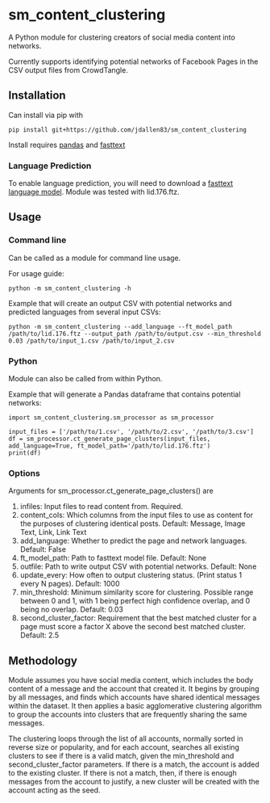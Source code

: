 # sm_content_clustering
A Python module for clustering creators of social media content into networks.

Currently supports identifying potential networks of Facebook Pages in the CSV output files from CrowdTangle.

## Installation

Can install via pip with

`pip install git+https://github.com/jdallen83/sm_content_clustering`

Install requires [pandas](https://pypi.org/project/pandas/) and [fasttext](https://pypi.org/project/fasttext/)

### Language Prediction

To enable language prediction, you will need to download a [fasttext language model](https://fasttext.cc/docs/en/language-identification.html). Module was tested with lid.176.ftz.

## Usage

### Command line
Can be called as a module for command line usage.

For usage guide:

`python -m sm_content_clustering -h`

Example that will create an output CSV with potential networks and predicted languages from several input CSVs:

`python -m sm_content_clustering --add_language --ft_model_path /path/to/lid.176.ftz --output_path /path/to/output.csv --min_threshold 0.03 /path/to/input_1.csv /path/to/input_2.csv`

### Python

Module can also be called from within Python.

Example that will generate a Pandas dataframe that contains potential networks:

    import sm_content_clustering.sm_processor as sm_processor

    input_files = ['/path/to/1.csv', '/path/to/2.csv', '/path/to/3.csv']
    df = sm_processor.ct_generate_page_clusters(input_files, add_language=True, ft_model_path='/path/to/lid.176.ftz')
    print(df)

### Options

Arguments for sm_processor.ct_generate_page_clusters() are

1. infiles: Input files to read content from. Required.
2. content_cols: Which columns from the input files to use as content for the purposes of clustering identical posts. Default: Message, Image Text, Link, Link Text
3. add_language: Whether to predict the page and network languages. Default: False
4. ft_model_path: Path to fasttext model file. Default: None
5. outfile: Path to write output CSV with potential networks. Default: None
6. update_every: How often to output clustering status. (Print status 1 every N pages). Default: 1000
7. min_threshold: Minimum similarity score for clustering. Possible range between 0 and 1, with 1 being perfect high confidence overlap, and 0 being no overlap. Default: 0.03
8. second_cluster_factor: Requirement that the best matched cluster for a page must score a factor X above the second best matched cluster. Default: 2.5

## Methodology

Module assumes you have social media content, which includes the body content of a message and the account that created it. It begins by grouping by all messages, and finds which accounts have shared identical messages within the dataset. It then applies a basic agglomerative clustering algorithm to group the accounts into clusters that are frequently sharing the same messages.

The clustering loops through the list of all accounts, normally sorted in reverse size or popularity, and for each account, searches all existing clusters to see if there is a valid match, given the min_threshold and second_cluster_factor parameters. If there is a match, the account is added to the existing cluster. If there is not a match, then, if there is enough messages from the account to justify, a new cluster will be created with the account acting as the seed.
